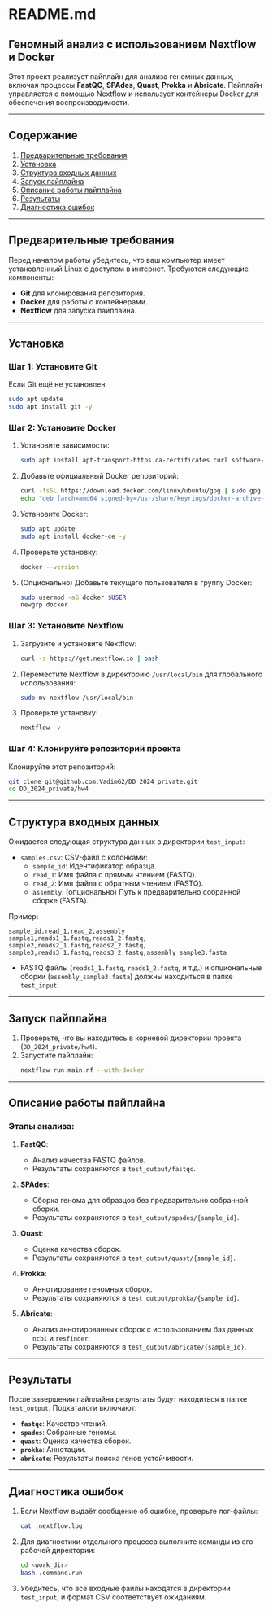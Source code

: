 # README.md

## Геномный анализ с использованием Nextflow и Docker

Этот проект реализует пайплайн для анализа геномных данных, включая процессы **FastQC**, **SPAdes**, **Quast**, **Prokka** и **Abricate**. Пайплайн управляется с помощью Nextflow и использует контейнеры Docker для обеспечения воспроизводимости.

---

## Содержание

1. [Предварительные требования](#предварительные-требования)
2. [Установка](#установка)
3. [Структура входных данных](#структура-входных-данных)
4. [Запуск пайплайна](#запуск-пайплайна)
5. [Описание работы пайплайна](#описание-работы-пайплайна)
6. [Результаты](#результаты)
7. [Диагностика ошибок](#диагностика-ошибок)

---

## Предварительные требования

Перед началом работы убедитесь, что ваш компьютер имеет установленный Linux с доступом в интернет. Требуются следующие компоненты:

- **Git** для клонирования репозитория.
- **Docker** для работы с контейнерами.
- **Nextflow** для запуска пайплайна.

---

## Установка

### Шаг 1: Установите Git
Если Git ещё не установлен:
```bash
sudo apt update
sudo apt install git -y
```

### Шаг 2: Установите Docker
1. Установите зависимости:
   ```bash
   sudo apt install apt-transport-https ca-certificates curl software-properties-common -y
   ```
2. Добавьте официальный Docker репозиторий:
   ```bash
   curl -fsSL https://download.docker.com/linux/ubuntu/gpg | sudo gpg --dearmor -o /usr/share/keyrings/docker-archive-keyring.gpg
   echo "deb [arch=amd64 signed-by=/usr/share/keyrings/docker-archive-keyring.gpg] https://download.docker.com/linux/ubuntu $(lsb_release -cs) stable" | sudo tee /etc/apt/sources.list.d/docker.list > /dev/null
   ```
3. Установите Docker:
   ```bash
   sudo apt update
   sudo apt install docker-ce -y
   ```

4. Проверьте установку:
   ```bash
   docker --version
   ```

5. (Опционально) Добавьте текущего пользователя в группу Docker:
   ```bash
   sudo usermod -aG docker $USER
   newgrp docker
   ```

### Шаг 3: Установите Nextflow
1. Загрузите и установите Nextflow:
   ```bash
   curl -s https://get.nextflow.io | bash
   ```

2. Переместите Nextflow в директорию `/usr/local/bin` для глобального использования:
   ```bash
   sudo mv nextflow /usr/local/bin
   ```

3. Проверьте установку:
   ```bash
   nextflow -v
   ```

### Шаг 4: Клонируйте репозиторий проекта
Клонируйте этот репозиторий:
```bash
git clone git@github.com:VadimG2/DD_2024_private.git
cd DD_2024_private/hw4
```

---

## Структура входных данных

Ожидается следующая структура данных в директории `test_input`:

- `samples.csv`: CSV-файл с колонками:
  - `sample_id`: Идентификатор образца.
  - `read_1`: Имя файла с прямым чтением (FASTQ).
  - `read_2`: Имя файла с обратным чтением (FASTQ).
  - `assembly`: (опционально) Путь к предварительно собранной сборке (FASTA).
  
Пример:
```csv
sample_id,read_1,read_2,assembly
sample1,reads1_1.fastq,reads1_2.fastq,
sample2,reads2_1.fastq,reads2_2.fastq,
sample3,reads3_1.fastq,reads3_2.fastq,assembly_sample3.fasta
```

- FASTQ файлы (`reads1_1.fastq`, `reads1_2.fastq`, и т.д.) и опциональные сборки (`assembly_sample3.fasta`) должны находиться в папке `test_input`.

---

## Запуск пайплайна

1. Проверьте, что вы находитесь в корневой директории проекта (`DD_2024_private/hw4`).
2. Запустите пайплайн:
   ```bash
   nextflow run main.nf --with-docker
   ```

---

## Описание работы пайплайна

### Этапы анализа:

1. **FastQC**:
   - Анализ качества FASTQ файлов.
   - Результаты сохраняются в `test_output/fastqc`.

2. **SPAdes**:
   - Сборка генома для образцов без предварительно собранной сборки.
   - Результаты сохраняются в `test_output/spades/{sample_id}`.

3. **Quast**:
   - Оценка качества сборок.
   - Результаты сохраняются в `test_output/quast/{sample_id}`.

4. **Prokka**:
   - Аннотирование геномных сборок.
   - Результаты сохраняются в `test_output/prokka/{sample_id}`.

5. **Abricate**:
   - Анализ аннотированных сборок с использованием баз данных `ncbi` и `resfinder`.
   - Результаты сохраняются в `test_output/abricate/{sample_id}`.

---

## Результаты

После завершения пайплайна результаты будут находиться в папке `test_output`. Подкаталоги включают:

- **`fastqc`**: Качество чтений.
- **`spades`**: Собранные геномы.
- **`quast`**: Оценка качества сборок.
- **`prokka`**: Аннотации.
- **`abricate`**: Результаты поиска генов устойчивости.

---

## Диагностика ошибок

1. Если Nextflow выдаёт сообщение об ошибке, проверьте лог-файлы:
   ```bash
   cat .nextflow.log
   ```

2. Для диагностики отдельного процесса выполните команды из его рабочей директории:
   ```bash
   cd <work_dir>
   bash .command.run
   ```

3. Убедитесь, что все входные файлы находятся в директории `test_input`, и формат CSV соответствует ожиданиям.

